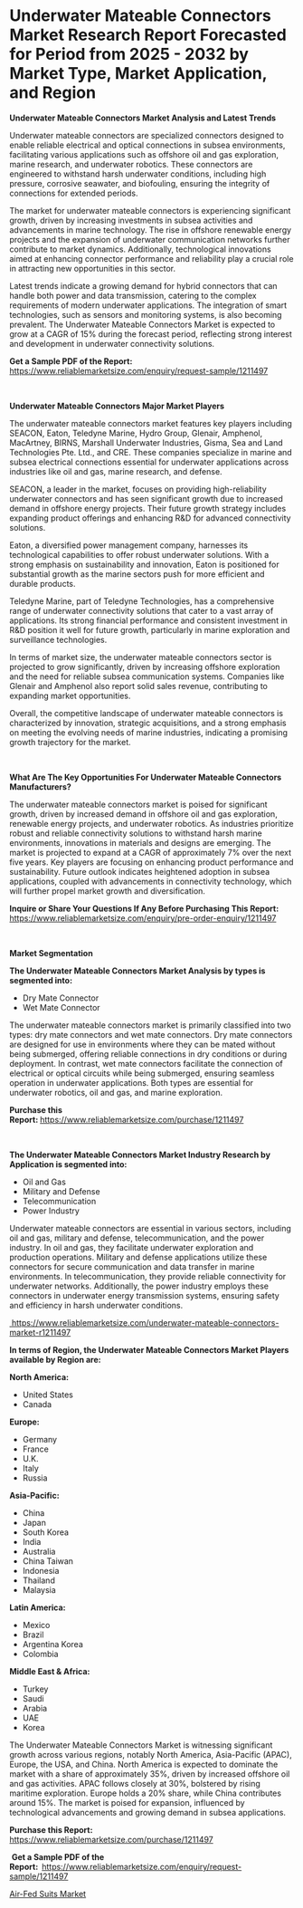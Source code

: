 <p><h1>Underwater Mateable Connectors Market Research Report Forecasted for Period from 2025 -  2032 by Market Type, Market Application, and Region</h1></p><p><strong>Underwater Mateable Connectors Market Analysis and Latest Trends</strong></p>
<p><p>Underwater mateable connectors are specialized connectors designed to enable reliable electrical and optical connections in subsea environments, facilitating various applications such as offshore oil and gas exploration, marine research, and underwater robotics. These connectors are engineered to withstand harsh underwater conditions, including high pressure, corrosive seawater, and biofouling, ensuring the integrity of connections for extended periods.</p><p>The market for underwater mateable connectors is experiencing significant growth, driven by increasing investments in subsea activities and advancements in marine technology. The rise in offshore renewable energy projects and the expansion of underwater communication networks further contribute to market dynamics. Additionally, technological innovations aimed at enhancing connector performance and reliability play a crucial role in attracting new opportunities in this sector.</p><p>Latest trends indicate a growing demand for hybrid connectors that can handle both power and data transmission, catering to the complex requirements of modern underwater applications. The integration of smart technologies, such as sensors and monitoring systems, is also becoming prevalent. The Underwater Mateable Connectors Market is expected to grow at a CAGR of 15% during the forecast period, reflecting strong interest and development in underwater connectivity solutions.</p></p>
<p><strong>Get a Sample PDF of the Report:&nbsp;</strong> <a href="https://www.reliablemarketsize.com/enquiry/request-sample/1211497?utm_campaign=3078&utm_medium=2&utm_source=Github&utm_content=ia&utm_term=24032025&utm_id=underwater-mateable-connectors">https://www.reliablemarketsize.com/enquiry/request-sample/1211497</a></p>
<p>&nbsp;</p>
<p><strong>Underwater Mateable Connectors Major Market Players</strong></p>
<p><p>The underwater mateable connectors market features key players including SEACON, Eaton, Teledyne Marine, Hydro Group, Glenair, Amphenol, MacArtney, BIRNS, Marshall Underwater Industries, Gisma, Sea and Land Technologies Pte. Ltd., and CRE. These companies specialize in marine and subsea electrical connections essential for underwater applications across industries like oil and gas, marine research, and defense.</p><p>SEACON, a leader in the market, focuses on providing high-reliability underwater connectors and has seen significant growth due to increased demand in offshore energy projects. Their future growth strategy includes expanding product offerings and enhancing R&D for advanced connectivity solutions.</p><p>Eaton, a diversified power management company, harnesses its technological capabilities to offer robust underwater solutions. With a strong emphasis on sustainability and innovation, Eaton is positioned for substantial growth as the marine sectors push for more efficient and durable products.</p><p>Teledyne Marine, part of Teledyne Technologies, has a comprehensive range of underwater connectivity solutions that cater to a vast array of applications. Its strong financial performance and consistent investment in R&D position it well for future growth, particularly in marine exploration and surveillance technologies.</p><p>In terms of market size, the underwater mateable connectors sector is projected to grow significantly, driven by increasing offshore exploration and the need for reliable subsea communication systems. Companies like Glenair and Amphenol also report solid sales revenue, contributing to expanding market opportunities.</p><p>Overall, the competitive landscape of underwater mateable connectors is characterized by innovation, strategic acquisitions, and a strong emphasis on meeting the evolving needs of marine industries, indicating a promising growth trajectory for the market.</p></p>
<p>&nbsp;</p>
<p><strong>What Are The Key Opportunities For Underwater Mateable Connectors Manufacturers?</strong></p>
<p><p>The underwater mateable connectors market is poised for significant growth, driven by increased demand in offshore oil and gas exploration, renewable energy projects, and underwater robotics. As industries prioritize robust and reliable connectivity solutions to withstand harsh marine environments, innovations in materials and designs are emerging. The market is projected to expand at a CAGR of approximately 7% over the next five years. Key players are focusing on enhancing product performance and sustainability. Future outlook indicates heightened adoption in subsea applications, coupled with advancements in connectivity technology, which will further propel market growth and diversification.</p></p>
<p><strong>Inquire or Share Your Questions If Any Before Purchasing This Report:</strong> <a href="https://www.reliablemarketsize.com/enquiry/pre-order-enquiry/1211497?utm_campaign=3078&utm_medium=2&utm_source=Github&utm_content=ia&utm_term=24032025&utm_id=underwater-mateable-connectors">https://www.reliablemarketsize.com/enquiry/pre-order-enquiry/1211497</a></p>
<p>&nbsp;</p>
<p><strong>Market Segmentation</strong></p>
<p><strong>The Underwater Mateable Connectors Market Analysis by types is segmented into:</strong></p>
<p><ul><li>Dry Mate Connector</li><li>Wet Mate Connector</li></ul></p>
<p><p>The underwater mateable connectors market is primarily classified into two types: dry mate connectors and wet mate connectors. Dry mate connectors are designed for use in environments where they can be mated without being submerged, offering reliable connections in dry conditions or during deployment. In contrast, wet mate connectors facilitate the connection of electrical or optical circuits while being submerged, ensuring seamless operation in underwater applications. Both types are essential for underwater robotics, oil and gas, and marine exploration.</p></p>
<p><strong>Purchase this Report:&nbsp;</strong><a href="https://www.reliablemarketsize.com/purchase/1211497?utm_campaign=3078&utm_medium=2&utm_source=Github&utm_content=ia&utm_term=24032025&utm_id=underwater-mateable-connectors">https://www.reliablemarketsize.com/purchase/1211497</a></p>
<p>&nbsp;</p>
<p><strong>The Underwater Mateable Connectors Market Industry Research by Application is segmented into:</strong></p>
<p><ul><li>Oil and Gas</li><li>Military and Defense</li><li>Telecommunication</li><li>Power Industry</li></ul></p>
<p><p>Underwater mateable connectors are essential in various sectors, including oil and gas, military and defense, telecommunication, and the power industry. In oil and gas, they facilitate underwater exploration and production operations. Military and defense applications utilize these connectors for secure communication and data transfer in marine environments. In telecommunication, they provide reliable connectivity for underwater networks. Additionally, the power industry employs these connectors in underwater energy transmission systems, ensuring safety and efficiency in harsh underwater conditions.</p></p>
<p><a href="https://www.reliablemarketsize.com/underwater-mateable-connectors-market-r1211497?utm_campaign=3078&utm_medium=2&utm_source=Github&utm_content=ia&utm_term=24032025&utm_id=underwater-mateable-connectors">&nbsp;https://www.reliablemarketsize.com/underwater-mateable-connectors-market-r1211497</a></p>
<p><strong>In terms of Region, the Underwater Mateable Connectors Market Players available by Region are:</strong></p>
<p>
    <p> <strong> North America: </strong>
        <ul>
            <li>United States</li>
            <li>Canada</li>
        </ul>
        </p> 
    <p> <strong> Europe: </strong>
        <ul>
            <li>Germany</li>
            <li>France</li>
            <li>U.K.</li>
            <li>Italy</li>
            <li>Russia</li>
        </ul>
        </p> 
    <p> <strong> Asia-Pacific: </strong>
        <ul>
            <li>China</li>
            <li>Japan</li>
            <li>South Korea</li>
            <li>India</li>
            <li>Australia</li>
            <li>China Taiwan</li>
            <li>Indonesia</li>
            <li>Thailand</li>
            <li>Malaysia</li>
        </ul>
        </p> 
    <p> <strong> Latin America: </strong>
        <ul>
            <li>Mexico</li>
            <li>Brazil</li>
            <li>Argentina Korea</li>
            <li>Colombia</li>
        </ul>
        </p> 
    <p> <strong> Middle East & Africa: </strong>
        <ul>
            <li>Turkey</li>
            <li>Saudi</li>
            <li>Arabia</li>
            <li>UAE</li>
            <li>Korea</li>
        </ul>
    </p>
    </p>
<p><p>The Underwater Mateable Connectors Market is witnessing significant growth across various regions, notably North America, Asia-Pacific (APAC), Europe, the USA, and China. North America is expected to dominate the market with a share of approximately 35%, driven by increased offshore oil and gas activities. APAC follows closely at 30%, bolstered by rising maritime exploration. Europe holds a 20% share, while China contributes around 15%. The market is poised for expansion, influenced by technological advancements and growing demand in subsea applications.</p></p>
<p><strong>Purchase this Report: </strong><a href="https://www.reliablemarketsize.com/purchase/1211497?utm_campaign=3078&utm_medium=2&utm_source=Github&utm_content=ia&utm_term=24032025&utm_id=underwater-mateable-connectors">https://www.reliablemarketsize.com/purchase/1211497</a></p>
<p>&nbsp;<strong>Get a Sample PDF of the Report:&nbsp;&nbsp;</strong><a href="https://www.reliablemarketsize.com/enquiry/request-sample/1211497?utm_campaign=3078&utm_medium=2&utm_source=Github&utm_content=ia&utm_term=24032025&utm_id=underwater-mateable-connectors">https://www.reliablemarketsize.com/enquiry/request-sample/1211497</a></p>
<p><strong></strong></p>
<p><p><a href="https://github.com/seyalshudae7/Market-Research-Report-List-1/blob/main/air-fed-suits-market.md?utm_campaign=3078&utm_medium=2&utm_source=Github&utm_content=ia&utm_term=24032025&utm_id=underwater-mateable-connectors">Air-Fed Suits Market</a></p></p>